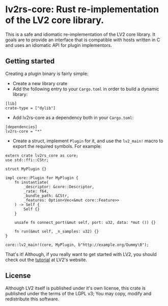 # lv2rs-core: Rust re-implementation of the LV2 core library.

This is a safe and idiomatic re-implementation of the LV2 core library. It goals are to provide an interface that is compatible with hosts written in C and uses an idiomatic API for plugin implementors.


## Getting started

Creating a plugin binary is fairly simple:
 * Create a new library crate
 * Add the following entry to your `Cargo.toml` in order to build a dynamic library:
```
[lib]
crate-type = ["dylib"]
```
 * Add lv2rs-core as a dependency both in your `Cargo.toml`:
```
[dependencies]
lv2rs-core = "*"
```
 * Create a struct, implement `Plugin` for it, and use the `lv2_main!` macro to export the required symbols. For example:
```
extern crate lv2rs_core as core;
use std::ffi::CStr;

struct MyPlugin {}

impl core::Plugin for MyPlugin {
    fn instantiate(
        _descriptor: &core::Descriptor,
        _rate: f64,
        _bundle_path: &CStr,
        _features: Option<Vec<&mut core::Feature>>
    ) -> Self {
        Self {}
    }

    unsafe fn connect_port(&mut self, port: u32, data: *mut ()) {}

    fn run(&mut self, _n_samples: u32) {}
}

core::lv2_main!(core, MyPlugin, b"http://example.org/Dummy\0");
```

That's it! Although, if you really want to get started with LV2, you should check out the
[tutorial](http://lv2plug.in/book/) at LV2's website.

## License

Although LV2 itself is published under it's own license, this crate is published under the terms of the LGPL v3; You may copy, modify and redistribute this software.
